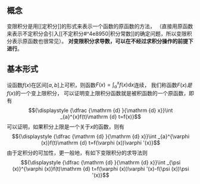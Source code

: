 ## 概念
变限积分是用[[定积分]]的形式来表示一个函数的原函数的方法，
（直接用原函数来表示不定积分会引入[[不定积分#^4e8950|积分常数]]的确定问题，所以变限积分表示原函数也很常见）。
**对变限积分求导数，可以在不经过求积分操作的前提下进行**。


## 基本形式

设函数${\displaystyle f(x)}$在区间${\displaystyle [a,b]}$上可积，则函数${\displaystyle F(x)=\int _{a}^{x}f(x)\mathrm {d} x}$连续，
我们称函数${\displaystyle F(x)}是{\displaystyle f(x)}$的一个变上限积分，
可以证明变上限积分函数就是被积函数的一个原函数，即有$${\displaystyle {\dfrac {\mathrm {d} }{\mathrm {d} x}}\int _{a}^{x}f(t)\mathrm {d} t=f(x)}$$
可以证明，如果积分上限是一个关于${\displaystyle x}$的函数，则有$${\displaystyle {\dfrac {\mathrm {d} }{\mathrm {d} x}}\int _{a}^{\varphi (x)}f(t)\mathrm {d} t=f(\varphi (x))\varphi '(x)}$$
由于定积分的可加性，更一般地，有如下变限积分的求导法则$${\displaystyle {\dfrac {\mathrm {d} }{\mathrm {d} x}}\int _{\psi (x)}^{\varphi (x)}f(t)\mathrm {d} t=f(\varphi (x))\varphi '(x)-f(\psi (x))\psi '(x)}$$